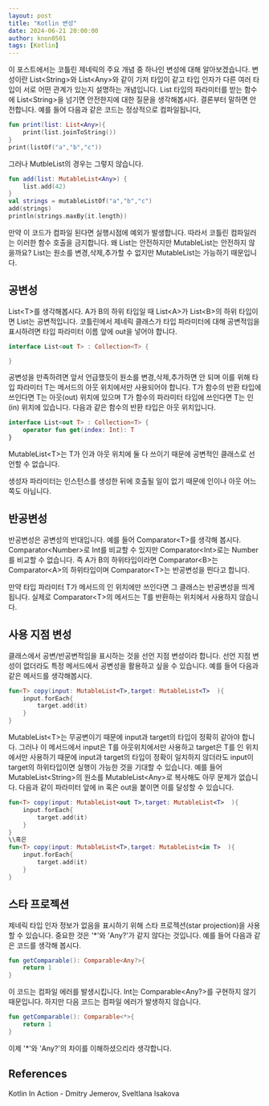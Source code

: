 ```yaml
---
layout: post
title: "Kotlin 변성"
date: 2024-06-21 20:00:00
author: knon0501
tags: [Kotlin]
---
```


이 포스트에서는 코틀린 제네릭의 주요 개념 중 하나인 변성에 대해 알아보겠습니다. 변성이란 List\<String\>와 List\<Any\>와 같이 기저 타입이 같고 타입 인자가 다른 여러 타입이 서로 어떤 관계가 있는지 설명하는 개념입니다. List<Any> 타입의 파라미터를 받는 함수에 List\<String\>을 넘기면 안전한지에 대한 질문을 생각해봅시다. 결론부터 말하면 안전합니다. 예를 들어 다음과 같은 코드는 정상적으로 컴파일됩니다,

```Kotlin
fun print(list: List<Any>){
    print(list.joinToString())
}
print(listOf("a","b","c"))
```


그러나 MutbleList의 경우는 그렇지 않습니다.

```Kotlin
fun add(list: MutableList<Any>) {
    list.add(42)
}
val strings = mutableListOf("a","b","c")
add(strings)
println(strings.maxBy{it.length}) 
```
만약 이 코드가 컴파일 된다면 실행시점에 예외가 발생합니다. 따라서 코틀린 컴파일러는 이러한 함수 호출을 금지합니다.
왜 List는 안전하지만 MutableList는 안전하지 않을까요? List는 원소를 변경,삭제,추가할 수 없지만 MutableList는 가능하기 때문입니다. 

## 공변성

List\<T\>를 생각해봅시다. A가 B의 하위 타입일 때 List\<A\>가 List\<B\>의 하위 타입이면 List는 공변적입니다. 코틀린에서 제네릭 클래스가 타입 파라미터에 대해 공변적임을 표시하려면 타입 파라미터 이름 앞에 out을 넣어야 합니다.

```Kotlin
interface List<out T> : Collection<T> {

}
```

공변성을 만족하려면 앞서 언급했듯이 원소를 변경,삭제,추가하면 안 되며 이를 위해 타입 파라미터 T는 메서드의 아웃 위치에서만 사용되어야 합니다. 
T가 함수의 반환 타입에 쓰인다면 T는 아웃(out) 위치에 있으며 T가 함수의 파라미터 타입에 쓰인다면 T는 인(in) 위치에 있습니다.
다음과 같은 함수의 반환 타입은 아웃 위치입니다.

```Kotlin
interface List<out T> : Collection<T> {
    operator fun get(index: Int): T
}
```

MutableList\<T\>는 T가 인과 아웃 위치에 둘 다 쓰이기 때문에 공변적인 클래스로 선언할 수 없습니다.

생성자 파라미터는 인스턴스를 생성한 뒤에 호출될 일이 없기 때문에 인이나 아웃 어느쪽도 아닙니다.

## 반공변성

반공변성은 공변성의 반대입니다. 예를 들어 Comparator\<T\>를 생각해 봅시다. Comparator\<Number\>로 Int를 비교할 수 있지만 Comparator\<Int\>로는 Number를 비교할 수 없습니다. 즉 A가 B의 하위타입이라면 Comparator\<B\>는 Comparator\<A\>의 하위타입이며 Comparator\<T\>는 반공변성을 띈다고 합니다. 

만약 타입 파라미터 T가 메서드의 인 위치에만 쓰인다면 그 클래스는 반공변성을 띄게 됩니다. 실제로 Comparator\<T\>의 메서드는 T를 반환하는 위치에서 사용하지 않습니다.

## 사용 지점 변성

클래스에서 공변/반공변적임을 표시하는 것을 선언 지점 변성이라 합니다. 선언 지점 변성이 없더라도 특정 메서드에서 공변성을 활용하고 싶을 수 있습니다. 예를 들어 다음과 같은 메서드를 생각해봅시다.
```Kotlin
fun<T> copy(input: MutableList<T>,target: MutableList<T>  ){
    input.forEach{
        target.add(it)
    }
} 

```
MutableList\<T\>는 무공변이기 때문에 input과 target의 타입이 정확히 같아야 합니다. 
그러나 이 메서드에서 input은 T를 아웃위치에서만 사용하고 target은 T를 인 위치에서만 사용하기 때문에 input과 target의 타입이 정확이 일치하지 않더라도 input이 target의 하위타입이면 실행이 가능한 것을 기대할 수 있습니다. 예를 들어 MutableList\<String\>의 원소를 MutableList\<Any\>로 복사해도 아무 문제가 없습니다. 다음과 같이 파라미터 앞에 in 혹은 out을 붙이면 이를 달성할 수 있습니다.
```Kotlin
fun<T> copy(input: MutableList<out T>,target: MutableList<T>  ){
    input.forEach{
        target.add(it)
    }
} 
\\혹은
fun<T> copy(input: MutableList<T>,target: MutableList<in T>  ){
    input.forEach{
        target.add(it)
    }
} 
```

## 스타 프로젝션 
제네릭 타입 인자 정보가 없음을 표시하기 위해 스타 프로젝션(star projection)을 사용할 수 있습니다.
중요한 것은 '*'와 'Any?'가 같지 않다는 것입니다. 예를 들어 다음과 같은 코드를 생각해 봅시다.

```Kotlin
fun getComparable(): Comparable<Any?>{
    return 1
}

```
이 코드는 컴파일 에러를 발생시킵니다. Int는 Comparable\<Any?\>를 구현하지 않기 때문입니다.
하지만 다음 코드는 컴파일 에러가 발생하지 않습니다.

```Kotlin
fun getComparable(): Comparable<*>{
    return 1
}
```
이제 '*'와 'Any?'의 차이를 이해하셨으리라 생각합니다.

## References
Kotlin In Action - Dmitry Jemerov, Sveltlana Isakova
